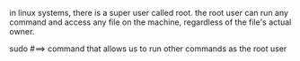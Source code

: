 in linux systems, there is a super user called root. the root user can run any command and access any file on the machine, regardless of the file's actual owner.

sudo #==> command that allows us to run other commands as the root user
